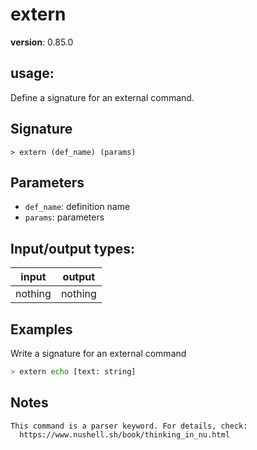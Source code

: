 # extern

**version**: 0.85.0

## **usage**:

Define a signature for an external command.

## Signature

`> extern (def_name) (params)`

## Parameters

- `def_name`: definition name
- `params`: parameters

## Input/output types:

| input   | output  |
| ------- | ------- |
| nothing | nothing |

## Examples

Write a signature for an external command

```bash
> extern echo [text: string]
```

## Notes

```text
This command is a parser keyword. For details, check:
  https://www.nushell.sh/book/thinking_in_nu.html
```
